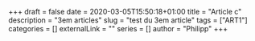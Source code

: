 +++ 
draft = false 
date = 2020-03-05T15:50:18+01:00 
title = "Article c" 
description = "3em articles" 
slug = "test du 3em article" 
tags = ["ART1"] 
categories = [] 
externalLink = "" 
series = [] 
author = "Philipp"
+++